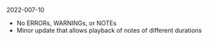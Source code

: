 2022-007-10

- No ERRORs, WARNINGs, or NOTEs
- Minor update that allows playback of notes of different durations
